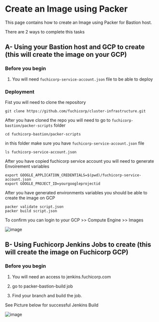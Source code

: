 # Create an Image using Packer

This page contains how to create an Image using Packer for Bastion host.

There are 2 ways to complete this tasks

## A- Using your Bastion host and GCP to create (this will create the image on your GCP)

### Before you begin

1. You will need `fuchicorp-service-account.json` file to be able to deploy


### Deployment 
Fist you will need to clone the repository 
```
git clone https://github.com/fuchicorp/cluster-infrastructure.git
```

After you have cloned the repo you will need to go to `fuchicorp-bastion/packer-scripts` folder 
```
cd fuchicorp-bastion/packer-scripts
```

in this folder make sure you have `fuchicorp-service-account.json` file 
```
ls fuchicorp-service-account.json                                                                                                   
```

After  you have copied fuchicorp service account you will need to generate Envoirement variables

```
export GOOGLE_APPLICATION_CREDENTIALS=$(pwd)/fuchicorp-service-account.json
export GOOGLE_PROJECT_ID=yourgoogleprojectid
```

After you have generated environments variables you should be able to create the image on GCP
```
packer validate script.json 
packer build script.json 
```

To confirm you can login to your GCP >> Compute Engine >> Images

![image](https://user-images.githubusercontent.com/64328755/99853544-c94f7700-2b48-11eb-80e9-7b31648b320c.png)



## B- Using Fuchicorp Jenkins Jobs to create (this will create the image on Fuchicorp GCP)

### Before you begin

1. You will need an access to jenkins.fuchicorp.com

2. go  to packer-bastion-build job

3. Find your branch and build the job.

See Picture below for successful Jenkins Build

![image](https://user-images.githubusercontent.com/64328755/99851422-c18dd380-2b44-11eb-8348-89f0c1d946cf.png)
